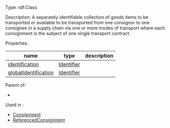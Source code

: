 Type: rdf:Class

Description: A separately identifiable collection of goods items to be transported or available to be transported from one consignor to one consignee in a supply chain via one or more modes of transport where each consignment is the subject of one single transport contract.


Properties:

name | type | description
-|-|-
[identification](./identification) | [Identifier](./Identifier) |
[globalIdentification](./globalIdentification) | [Identifier](./Identifier) |

Parent of:

- 

Used in :

- [Consignment](./Consignment) 
- [ReferencedConsignment](./ReferencedConsignment) 
